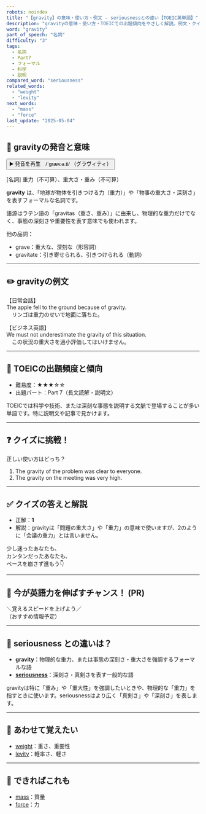 ```yaml
---
robots: noindex
title: "【gravity】の意味・使い方・例文 ― seriousnessとの違い【TOEIC英単語】"
description: "gravityの意味・使い方・TOEICでの出題傾向をやさしく解説。例文・クイズ付きでseriousnessとの違いもわかりやすく学べます。"
word: "gravity"
part_of_speech: "名詞"
difficulty: "3"
tags:
  - 名詞
  - Part7
  - フォーマル
  - 科学
  - 説明
compared_word: "seriousness"
related_words:
  - "weight"
  - "levity"
next_words:
  - "mass"
  - "force"
last_update: "2025-05-04"
---
```


## 🔰 gravityの発音と意味

<button class="play-audio" onclick="playTTS('gravity')">
  <span class="play-audio-main">
    ▶️ 発音を再生　/ˈɡræv.ə.ti/
  </span>
  <span class="play-audio-sub">
    （グラヴィティ）
  </span>
</button>

[名詞] 重力（不可算）、重大さ・重み（不可算）

**gravity** は、「地球が物体を引きつける力（重力）」や「物事の重大さ・深刻さ」を表すフォーマルな名詞です。

語源はラテン語の「gravitas（重さ、重み）」に由来し、物理的な重力だけでなく、事態の深刻さや重要性を表す意味でも使われます。

他の品詞：  
- grave：重大な、深刻な（形容詞）
- gravitate：引き寄せられる、引きつけられる（動詞）

---

## ✏️ gravityの例文

【日常会話】  
The apple fell to the ground because of gravity.  
　リンゴは重力のせいで地面に落ちた。

【ビジネス英語】  
We must not underestimate the gravity of this situation.  
　この状況の重大さを過小評価してはいけません。

---

## 🎯 TOEICの出題頻度と傾向

- 難易度：★★★☆☆
- 出題パート：Part 7（長文読解・説明文）

TOEICでは科学や技術、または深刻な事態を説明する文脈で登場することが多い単語です。特に説明文や記事で見かけます。

---

## ❓ クイズに挑戦！

正しい使い方はどっち？

1. The gravity of the problem was clear to everyone.  
2. The gravity on the meeting was very high.

---

## ✅ クイズの答えと解説

- 正解：**1**
- 解説：gravityは「問題の重大さ」や「重力」の意味で使いますが、2のように「会議の重力」とは言いません。

少し迷ったあなたも、  
カンタンだったあなたも、  
ペースを崩さず進もう👇️

---

## 🚀 今が英語力を伸ばすチャンス！ (PR)

<div class="info-center">
＼覚えるスピードを上げよう／<br>  
（おすすめ情報予定）
</div>

---

## 🤔  seriousness との違いは？

- **gravity**：物理的な重力、または事態の深刻さ・重大さを強調するフォーマルな語
- **[seriousness](/seriousness)**：深刻さ・真剣さを表す一般的な語

gravityは特に「重み」や「重大性」を強調したいときや、物理的な「重力」を指すときに使います。seriousnessはより広く「真剣さ」や「深刻さ」を表します。

---

## 🧩 あわせて覚えたい

- [weight](/weight)：重さ、重要性
- [levity](/levity)：軽率さ、軽さ

---

## 📖 できればこれも

- [mass](/mass)：質量
- [force](/force)：力

<!-- cvid: aid18_bid17 -->
